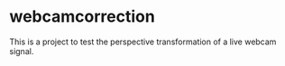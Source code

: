 # webcamcorrection

This is a project to test the perspective transformation of a live webcam signal.

